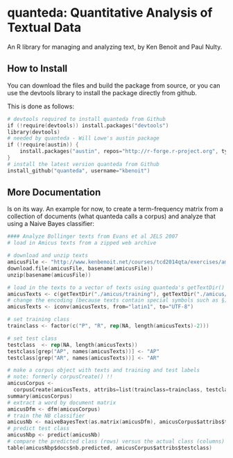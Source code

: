quanteda: Quantitative Analysis of Textual Data
===============================================

An R library for managing and analyzing text, by Ken Benoit and Paul Nulty.

How to Install
--------------

You can download the files and build the package from source, or you can use the devtools library to install the package directly from github.

This is done as follows:

```S
# devtools required to install quanteda from Github
if (!require(devtools)) install.packages("devtools")
library(devtools)
# needed by quanteda - Will Lowe's austin package
if (!require(austin)) {
    install.packages("austin", repos="http://r-forge.r-project.org", type="source", dependencies=TRUE)
}
# install the latest version quanteda from Github
install_github("quanteda", username="kbenoit")
```
More Documentation
------------------

Is on its way.  An example for now, to create a term-frequency matrix from a collection of documents (what quanteda calls a corpus) and analyze that using a Naive Bayes classifier:

```S
#### Analyze Bollinger texts from Evans et al JELS 2007
# load in Amicus texts from a zipped web archive

# download and unzip texts
amicusFile <- "http://www.kenbenoit.net/courses/tcd2014qta/exercises/amicus_curiae.zip"
download.file(amicusFile, basename(amicusFile))
unzip(basename(amicusFile))

# load in the texts to a vector of texts using quanteda's getTextDir()
amicusTexts <- c(getTextDir("./amicus/training"), getTextDir("./amicus/testing"))
# change the encoding (because texts contain special symbols such as §)
amicusTexts <- iconv(amicusTexts, from="latin1", to="UTF-8")

# set training class
trainclass <- factor(c("P", "R", rep(NA, length(amicusTexts)-2)))

# set test class
testclass  <- rep(NA, length(amicusTexts))
testclass[grep("AP", names(amicusTexts))] <- "AP"
testclass[grep("AR", names(amicusTexts))] <- "AR"

# make a corpus object with texts and training and test labels
# note: formerly corpusCreate() !!
amicusCorpus <- 
  corpusCreate(amicusTexts, attribs=list(trainclass=trainclass, testclass=testclass))
summary(amicusCorpus)
# extract a word by document matrix
amicusDfm <- dfm(amicusCorpus)
# train the NB classifier 
amicusNb <- naiveBayesText(as.matrix(amicusDfm), amicusCorpus$attribs$trainclass, smooth=1, prior="uniform")
# predict test class
amicusNbp <- predict(amicusNb)
# compare the predicted class (rows) versus the actual class (columns)
table(amicusNbp$docs$nb.predicted, amicusCorpus$attribs$testclass)
```
